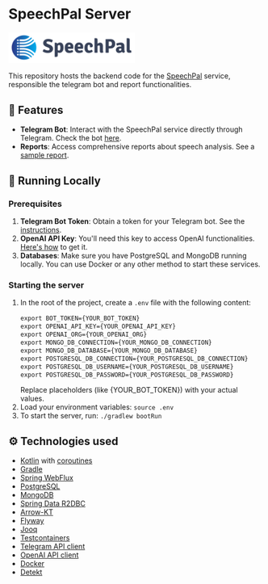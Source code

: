 # SpeechPal Server

<a href="https://www.speechpal.co/"><img src="./speechpal-logo.png" width="250"/></a>

This repository hosts the backend code for the [SpeechPal](https://www.speechpal.co/) service, responsible the telegram bot and report functionalities.

## 📌 Features
- **Telegram Bot**: Interact with the SpeechPal service directly through Telegram. Check the bot [here](https://t.me/SpeechPalBot).
- **Reports**: Access comprehensive reports about speech analysis. See a [sample report](https://www.speechpal.co/reports/AgAEOQAC0ZJASw).

## 🚀 Running Locally

### Prerequisites
1. **Telegram Bot Token**: Obtain a token for your Telegram bot. See the [instructions](https://help.openai.com/en/articles/4936850-where-do-i-find-my-secret-api-key).
2. **OpenAI API Key**: You'll need this key to access OpenAI functionalities. [Here's how](https://help.openai.com/en/articles/4936850-where-do-i-find-my-secret-api-key) to get it.
3. **Databases**: Make sure you have PostgreSQL and MongoDB running locally. You can use Docker or any other method to start these services.

### Starting the server
1. In the root of the project, create a `.env` file with the following content:
   ```
   export BOT_TOKEN={YOUR_BOT_TOKEN}
   export OPENAI_API_KEY={YOUR_OPENAI_API_KEY}
   export OPENAI_ORG={YOUR_OPENAI_ORG}
   export MONGO_DB_CONNECTION={YOUR_MONGO_DB_CONNECTION}
   export MONGO_DB_DATABASE={YOUR_MONGO_DB_DATABASE}
   export POSTGRESQL_DB_CONNECTION={YOUR_POSTGRESQL_DB_CONNECTION}
   export POSTGRESQL_DB_USERNAME={YOUR_POSTGRESQL_DB_USERNAME}
   export POSTGRESQL_DB_PASSWORD={YOUR_POSTGRESQL_DB_PASSWORD}
   ```
   Replace placeholders (like {YOUR_BOT_TOKEN}) with your actual values.
2. Load your environment variables:
   `source .env`
3. To start the server, run:
  `./gradlew bootRun`

## ⚙️ Technologies used
- [Kotlin](https://kotlinlang.org/) with [coroutines](https://kotlinlang.org/docs/coroutines-overview.html)
- [Gradle](https://gradle.org/)
- [Spring WebFlux](https://docs.spring.io/spring-framework/reference/web/webflux.html)
- [PostgreSQL](https://www.postgresql.org/)
- [MongoDB](https://www.mongodb.com/)
- [Spring Data R2DBC](https://spring.io/projects/spring-data-r2dbc)
- [Arrow-KT](https://arrow-kt.io/)
- [Flyway](https://flywaydb.org/)
- [Jooq](https://www.jooq.org/)
- [Testcontainers](https://testcontainers.com/)
- [Telegram API client](https://github.com/kotlin-telegram-bot/kotlin-telegram-bot)
- [OpenAI API client](https://github.com/aallam/openai-kotlin)
- [Docker](https://www.docker.com/)
- [Detekt](https://detekt.dev/)
